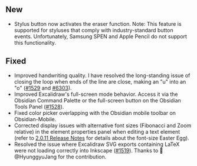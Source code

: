 ## New
- Stylus button now activates the eraser function. Note: This feature is supported for styluses that comply with industry-standard button events. Unfortunately, Samsung SPEN and Apple Pencil do not support this functionality.

## Fixed
- Improved handwriting quality. I have resolved the long-standing issue of closing the loop when ends of the line are close, making an "u" into an "o" ([#1529](https://github.com/zsviczian/obsidian-excalidraw-plugin/issues/1529) and [#6303](https://github.com/excalidraw/excalidraw/issues/6303)).
- Improved Excalidraw's full-screen mode behavior. Access it via the Obsidian Command Palette or the full-screen button on the Obsidian Tools Panel ([#1528](https://github.com/zsviczian/obsidian-excalidraw-plugin/issues/1528)).
- Fixed color picker overlapping with the Obsidian mobile toolbar on Obsidian-Mobile.
- Corrected display issues with alternative font sizes (Fibonacci and Zoom relative) in the element properties panel when editing a text element (refer to [2.0.11 Release Notes](https://github.com/zsviczian/obsidian-excalidraw-plugin/releases/tag/2.0.11) for details about the font-size Easter Egg).
- Resolved the issue where Excalidraw SVG exports containing LaTeX were not loading correctly into Inkscape ([#1519](https://github.com/zsviczian/obsidian-excalidraw-plugin/pull/1519)). Thanks to 🙏@HyunggyuJang for the contribution.
